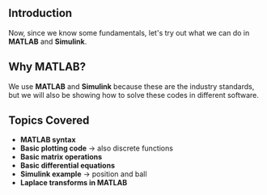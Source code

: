 ## Introduction

Now, since we know some fundamentals, let's try out what we can do in **MATLAB** and **Simulink**.

## Why MATLAB?

We use **MATLAB** and **Simulink** because these are the industry standards, but we will also be showing how to solve these codes in different software.

## Topics Covered

- **MATLAB syntax**  
- **Basic plotting code** → also discrete functions  
- **Basic matrix operations**  
- **Basic differential equations**  
- **Simulink example** → position and ball  
- **Laplace transforms in MATLAB**  

